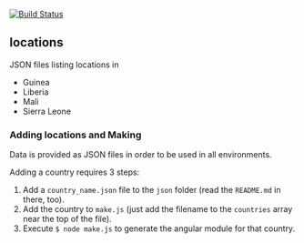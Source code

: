 [![Build Status](https://travis-ci.org/eHealthAfrica/locations.svg?branch=develop)](https://travis-ci.org/eHealthAfrica/locations)

## locations

JSON files listing locations in
- Guinea
- Liberia
- Mali
- Sierra Leone

### Adding locations and Making

Data is provided as JSON files in order to be used in all
environments.

Adding a country requires 3 steps:

1. Add a `country_name.json` file to the `json` folder
(read the `README.md` in there, too). 
2. Add the country to `make.js` (just add the filename to the
`countries` array near the top of the file). 
3. Execute `$ node make.js` to generate the angular module
for that country.
